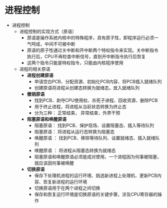 # 进程控制

* 进程控制
	* 进程控制的实现方式（原语）
		* 原语是操作系统内核中的特殊程序，具有原子性，即程序运行必须一气呵成，中间不可被中断
		* 原语的原子性通过关中断和开中断两个特权指令来实现。关中断指令执行后，CPU不再检查中断信号，直到开中断指令执行后恢复
		* 这两个指令只能是特权指令，只能由内核程序使用
	* 进程的相关原语
		* **进程创建原语**
			* 申请空白PCB、分配资源、初始化PCB内容、将PCB插入就绪队列
			* 创建原语将进程从创建态转换为就绪态，放入就绪队列
		* **撤销原语**
			* 找到PCB、剥夺CPU使用权、杀死子进程、回收资源、删除PCB
			* 用于终止进程，将进程从当前状态转换为终止态
			* 分为三种： 正常结束， 异常结束，外界干预
		* **阻塞原语和唤醒原语**
			* 阻塞原语： 找到PCB、保护现场、设置阻塞态、插入等待队列
			* 阻塞原语： 将进程从运行态转换为阻塞态
			* 唤醒原语 ： 找到PCB、移除等待队列、设置就绪态、插入就绪队列
			* 唤醒原语 ： 将进程从阻塞态转换为就绪态
			* 阻塞原语和唤醒原语必须是成对使用，一个进程因为何事被阻塞，就应该因何事被唤醒
		* **切换原语**
			* 保存下处理机进程的运行环境、挑选新进程上处理机、更新PCB内容、恢复新进程的运行环境
			* 切换原语用于在两个进程之间切换
			* 保存和恢复运行环境是切换原语的关键步骤，涉及CPU寄存器的操作